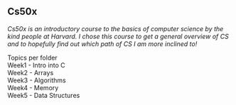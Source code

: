 ## Cs50x

*Cs50x is an introductory course to the basics of computer science by the kind people at Harvard.*
_I chose this course to get a general overview of CS and to hopefully find out which path of CS I am more inclined to!_

Topics per folder\
Week1 - Intro into C\
Week2 - Arrays\
Week3 - Algorithms\
Week4 - Memory\
Week5 - Data Structures

